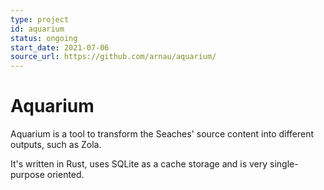 ```yaml
---
type: project
id: aquarium
status: ongoing
start_date: 2021-07-06
source_url: https://github.com/arnau/aquarium/
---
```

# Aquarium

Aquarium is a tool to transform the Seaches' source content into different outputs, such as Zola.

<!-- body -->

It's written in Rust, uses SQLite as a cache storage and is very single-purpose oriented.
